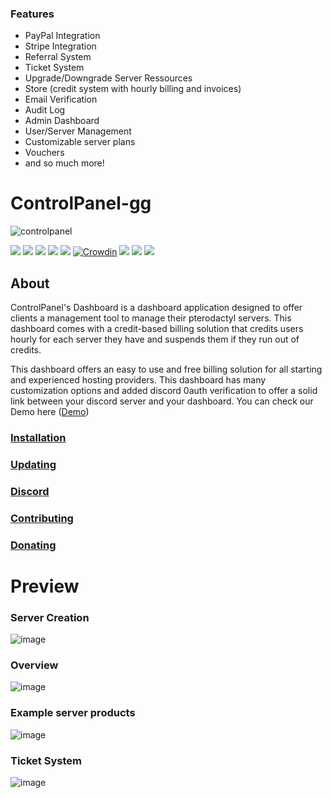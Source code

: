 ### Features

-   PayPal Integration
-   Stripe Integration
-   Referral System
-   Ticket System
-   Upgrade/Downgrade Server Ressources
-   Store (credit system with hourly billing and invoices)
-   Email Verification
-   Audit Log
-   Admin Dashboard
-   User/Server Management
-   Customizable server plans
-   Vouchers
-   and so much more!

# ControlPanel-gg

![controlpanel](https://user-images.githubusercontent.com/45005889/123518824-06b05000-d6a8-11eb-91b9-d1ed36bd2317.png)


![](https://img.shields.io/endpoint?label=v0.8%20Installations&url=https%3A%2F%2Fmarket.controlpanel.gg%2Fcallhome.php%3Fgetinstalls)
![](https://img.shields.io/badge/Overall%20Installations-3500%2B-green)
![](https://img.shields.io/github/stars/ControlPanel-gg/dashboard) ![](https://img.shields.io/github/forks/ControlPanel-gg/dashboard) ![](https://img.shields.io/github/tag/ControlPanel-gg/dashboard) [![Crowdin](https://badges.crowdin.net/controlpanelgg/localized.svg)](https://crowdin.com/project/controlpanelgg) ![](https://img.shields.io/github/issues/ControlPanel-gg/dashboard) ![](https://img.shields.io/github/license/ControlPanel-gg/dashboard) ![](https://img.shields.io/discord/787829714483019826)
## About

ControlPanel's Dashboard is a dashboard application designed to offer clients a management tool to manage their pterodactyl servers. This dashboard comes with a credit-based billing solution that credits users hourly for each server they have and suspends them if they run out of credits.

This dashboard offers an easy to use and free billing solution for all starting and experienced hosting providers. This dashboard has many customization options and added discord 0auth verification to offer a solid link between your discord server and your dashboard. You can check our Demo here ([Demo](https://demo.controlpanel.gg "Demo"))

### [Installation](https://controlpanel.gg/docs/intro "Installation")

### [Updating](https://controlpanel.gg/docs/Installation/updating "Updating")

### [Discord](https://discord.gg/4Y6HjD2uyU "discord")

### [Contributing](https://controlpanel.gg/docs/Contributing/contributing "Contributing")

### [Donating](https://controlpanel.gg/docs/Contributing/donating "Donating")



# Preview

### Server Creation
![image](https://user-images.githubusercontent.com/8725848/171575021-bc248f12-2aba-44e8-82aa-bdc907b1d3fc.png)

### Overview
![image](https://user-images.githubusercontent.com/8725848/171575809-7620ed4f-5715-420f-8c25-8bfa1c4342f7.png)

### Example server products
![image](https://user-images.githubusercontent.com/8725848/171575987-c1398ff6-83fa-4cb8-bd1f-986cee4da565.png)

### Ticket System
![image](https://user-images.githubusercontent.com/8725848/184131270-9d997ebf-8965-4910-90d2-b410ae37f201.png)


